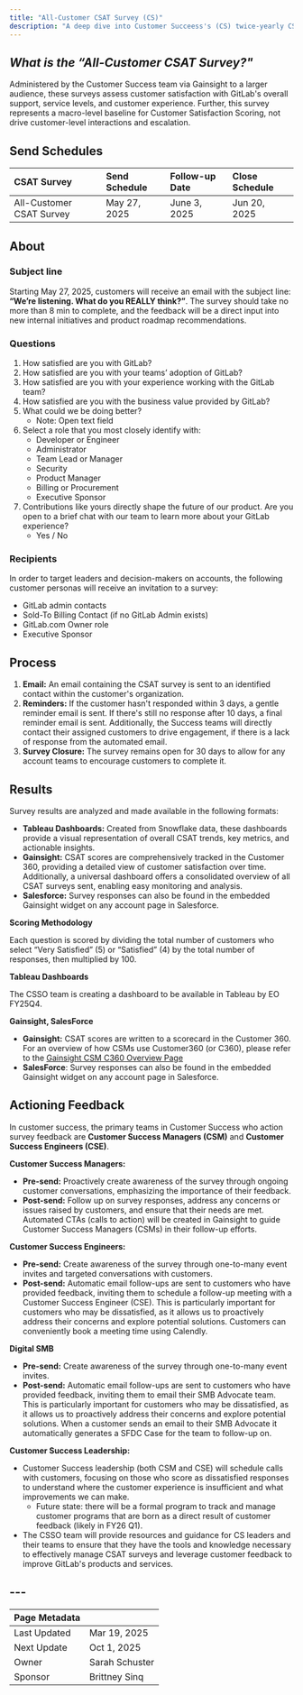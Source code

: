 ```yaml
---
title: "All-Customer CSAT Survey (CS)"
description: "A deep dive into Customer Succeess's (CS) twice-yearly CSAT survey"
---
```

## *What is the “All-Customer CSAT Survey?"*

Administered by the Customer Success team via Gainsight to a larger audience, these surveys assess customer satisfaction with GitLab's overall support, service levels, and customer experience. Further, this survey represents a macro-level baseline for Customer Satisfaction Scoring, not drive customer-level interactions and escalation.

## **Send Schedules**

| CSAT Survey | Send Schedule | Follow-up Date | Close Schedule |
| :---- | :---- | :---- | :---- |
| All-Customer CSAT Survey   |  May 27, 2025 | June 3, 2025 | Jun 20, 2025 |

## **About**

### Subject line

Starting May 27, 2025, customers will receive an email with the subject line: **“We’re listening. What do you REALLY think?”**. The survey should take no more than 8 min to complete, and the feedback will be a direct input into new internal initiatives and product roadmap recommendations.

### Questions

1. How satisfied are you with GitLab?
2. How satisfied are you with your teams’ adoption of GitLab?
3. How satisfied are you with your experience working with the GitLab team?
4. How satisfied are you with the business value provided by GitLab?
5. What could we be doing better?
   * Note: Open text field
6. Select a role that you most closely identify with:
   * Developer or Engineer
   * Administrator
   * Team Lead or Manager
   * Security
   * Product Manager
   * Billing or Procurement
   * Executive Sponsor
7. Contributions like yours directly shape the future of our product. Are you open to a brief chat with our team to learn more about your GitLab experience?
   * Yes / No

### Recipients

In order to target leaders and decision-makers on accounts, the following customer personas will receive an invitation to a survey:

* GitLab admin contacts
* Sold-To Billing Contact (if no GitLab Admin exists)
* GitLab.com Owner role
* Executive Sponsor

## **Process**

1. **Email:** An email containing the CSAT survey is sent to an identified contact within the customer's organization.
2. **Reminders:** If the customer hasn't responded within 3 days, a gentle reminder email is sent. If there's still no response after 10 days, a final reminder email is sent. Additionally, the Success teams will directly contact their assigned customers to drive engagement, if there is a lack of response from the automated email.
3. **Survey Closure:** The survey remains open for 30 days to allow for any account teams to encourage customers to complete it.

## **Results**

Survey results are analyzed and made available in the following formats:

* **Tableau Dashboards:** Created from Snowflake data, these dashboards provide a visual representation of overall CSAT trends, key metrics, and actionable insights.
* **Gainsight:** CSAT scores are comprehensively tracked in the Customer 360, providing a detailed view of customer satisfaction over time. Additionally, a universal dashboard offers a consolidated overview of all CSAT surveys sent, enabling easy monitoring and analysis.
* **Salesforce:** Survey responses can also be found in the embedded Gainsight widget on any account page in Salesforce.

**Scoring Methodology**

Each question is scored by dividing the total number of customers who select “Very Satisfied” (5) or “Satisfied” (4) by the total number of responses, then multiplied by 100\.

**Tableau Dashboards**

The CSSO team is creating a dashboard to be available in Tableau by EO FY25Q4.

**Gainsight, SalesForce**

* **Gainsight:** CSAT scores are written to a scorecard in the Customer 360\. For an overview of how CSMs use Customer360 (or C360), please refer to the [Gainsight CSM C360 Overview Page](/handbook/customer-success/csm/gainsight/c360-overview/)
* **SalesForce**: Survey responses can also be found in the embedded Gainsight widget on any account page in Salesforce.

## **Actioning Feedback**

In customer success, the primary teams in Customer Success who action survey feedback are **Customer Success Managers (CSM)** and **Customer Success Engineers (CSE)**.

**Customer Success Managers:**

* **Pre-send:** Proactively create awareness of the survey through ongoing customer conversations, emphasizing the importance of their feedback.
* **Post-send:** Follow up on survey responses, address any concerns or issues raised by customers, and ensure that their needs are met. Automated CTAs (calls to action) will be created in Gainsight to guide Customer Success Managers (CSMs) in their follow-up efforts.

**Customer Success Engineers:**

* **Pre-send:** Create awareness of the survey through one-to-many event invites and targeted conversations with customers.
* **Post-send:** Automatic email follow-ups are sent to customers who have provided feedback, inviting them to schedule a follow-up meeting with a Customer Success Engineer (CSE). This is particularly important for customers who may be dissatisfied, as it allows us to proactively address their concerns and explore potential solutions. Customers can conveniently book a meeting time using Calendly.

**Digital SMB**

* **Pre-send:** Create awareness of the survey through one-to-many event invites.
* **Post-send:** Automatic email follow-ups are sent to customers who have provided feedback, inviting them to email their SMB Advocate team. This is particularly important for customers who may be dissatisfied, as it allows us to proactively address their concerns and explore potential solutions. When a customer sends an email to their SMB Advocate it automatically generates a SFDC Case for the team to follow-up on.

**Customer Success Leadership:**

* Customer Success leadership (both CSM and CSE) will schedule calls with customers, focusing on those who score as dissatisfied responses to understand where the customer experience is insufficient and what improvements we can make.
  * Future state: there will be a formal program to track and manage customer programs that are born as a direct result of customer feedback (likely in FY26 Q1).
* The CSSO team will provide resources and guidance for CS leaders and their teams to ensure that they have the tools and knowledge necessary to effectively manage CSAT surveys and leverage customer feedback to improve GitLab's products and services.

## ---

| Page Metadata | |
| :---- | :---- |
| Last Updated | Mar 19, 2025 |
| Next Update | Oct 1, 2025 |
| Owner | Sarah Schuster |
| Sponsor | Brittney Sinq |
